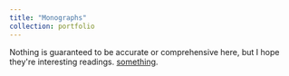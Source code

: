 ```yaml
---
title: "Monographs"
collection: portfolio
---
```

Nothing is guaranteed to be accurate or comprehensive here, but I hope they're interesting readings.
[something](https://www.youtube.com/@Zhi-zv1in/featured).
